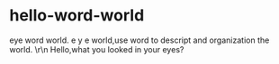 # hello-word-world
eye word world.
e y e world,use word to descript and organization the world. \r\n
Hello,what you looked in your eyes?
